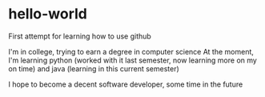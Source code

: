 # hello-world
First attempt for learning how to use github

I'm in college, trying to earn a degree in computer science
At the moment, I'm learning python (worked with it last semester, now learning more on my on time) and java (learning in this current semester)

I hope to become a decent software developer, some time in the future
